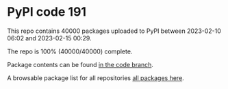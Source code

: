 # PyPI code 191

This repo contains 40000 packages uploaded to PyPI between 
2023-02-10 06:02 and 2023-02-15 00:29.

The repo is 100% (40000/40000) complete.

Package contents can be found [in the code branch](https://github.com/pypi-data/pypi-mirror-191/tree/code/packages).

A browsable package list for all repositories [all packages here](https://pypi-data.github.io/website/repositories/pypi-mirror-191).


